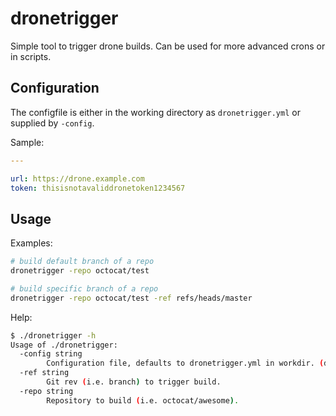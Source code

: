 # dronetrigger

Simple tool to trigger drone builds. Can be used for more advanced crons or in scripts.

## Configuration

The configfile is either in the working directory as `dronetrigger.yml` or supplied by `-config`.

Sample:

```yaml
---

url: https://drone.example.com
token: thisisnotavaliddronetoken1234567
```

## Usage

Examples:

```sh
# build default branch of a repo
dronetrigger -repo octocat/test

# build specific branch of a repo
dronetrigger -repo octocat/test -ref refs/heads/master
```

Help:

```sh
$ ./dronetrigger -h
Usage of ./dronetrigger:
  -config string
    	Configuration file, defaults to dronetrigger.yml in workdir. (default "dronetrigger.yml")
  -ref string
    	Git rev (i.e. branch) to trigger build.
  -repo string
    	Repository to build (i.e. octocat/awesome).
```
